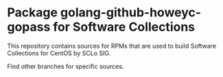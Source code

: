 # Package golang-github-howeyc-gopass for Software Collections

This repository contains sources for RPMs that are used
to build Software Collections for CentOS by SCLo SIG.

Find other branches for specific sources.
